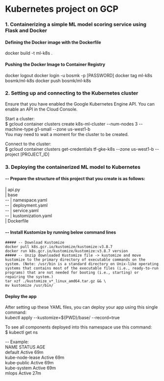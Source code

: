 # Kubernetes project on GCP

### 1. Containerizing a simple ML model scoring service using Flask and Docker

#### Defining the Docker image with the Dockerfile
docker build -t ml-k8s .

#### Pushing the Docker Image to Container Registry
docker logout
docker login -u bosmk -p [PASSWORD]
docker tag ml-k8s bosmk/ml-k8s
docker push bosmk/ml-k8s

### 2. Setting up and connecting to the Kubernetes cluster

Ensure that you have enabled the Google Kubernetes Engine API. You can enable an API in the Cloud Console.

Start a cluster: \
$ gcloud container clusters create k8s-ml-cluster --num-nodes 3 --machine-type g1-small --zone us-west1-b \
You may need to wait a moment for the cluster to be created.

Connect to the cluster: \
$ gcloud container clusters get-credentials tf-gke-k8s --zone us-west1-b --project [PROJECT_ID]


### 3. Deploying the containerized ML model to Kubernetes
#### -- Prepare the structure of this project that you create is as follows:

| api.py \
| base\
      -- | namespace.yaml\
      -- | deployment.yaml\
      -- | service.yaml\
      -- | kustomization.yaml\
| Dockerfile

#### -- Install Kustomize by running below command lines
    ##### -- Download Kustomize
    docker pull k8s.gcr.io/kustomize/kustomize:v3.8.7
    docker run k8s.gcr.io/kustomize/kustomize:v3.8.7 version
    ##### -- Unzip downloaded Kustomize file -> kustomize and move kustomize to the primary directory of executable commands on the system. (Note: /usr/bin is a standard directory on Unix-like operating systems that contains most of the executable files (i.e., ready-to-run programs) that are not needed for booting (i.e., starting) or repairing the system.)
    tar xzf ./kustomize_v*_linux_amd64.tar.gz && \
    mv kustomize /usr/bin/
    
#### Deploy the app
After setting up these YAML files, you can deploy your app using this single command: \
kubectl apply --kustomize=${PWD}/base/ --record=true

To see all components deployed into this namespace use this command: \
$ kubectl get ns

-- Example: \
      NAME              STATUS   AGE \
      default           Active   69m \
      kube-node-lease   Active   69m \
      kube-public       Active   69m \
      kube-system       Active   69m \
      mlops             Active   27m
